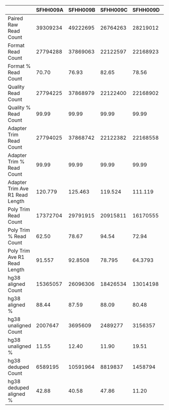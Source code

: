 |    | SFHH009A | SFHH009B | SFHH009C | SFHH009D | SFHH009E | SFHH009F | SFHH009G | SFHH009H | SFHH009I | SFHH009J | SFHH009L | SFHH009M | SFHH009N |
| --- | --- | --- | --- | --- | --- | --- | --- | --- | --- | --- | --- | --- | --- |
| Paired Raw Read Count | 39309234 | 49222695 | 26764263 | 28219012 | 8472209 | 33060628 | 25812925 | 39190229 | 28296331 | 30184411 | 26276907 | 41581444 | 32697631 |
| Format Read Count | 27794288 | 37869063 | 22122597 | 22168923 | 6532937 | 27366840 | 20988412 | 31906579 | 21426697 | 14091547 | 20231021 | 32316413 | 26781858 |
| Format % Read Count | 70.70 | 76.93 | 82.65 | 78.56 | 77.11 | 82.77 | 81.30 | 81.41 | 75.72 | 46.68 | 76.99 | 77.71 | 81.90 |
| Quality Read Count | 27794225 | 37868979 | 22122400 | 22168902 | 6532601 | 27366810 | 20988377 | 31906481 | 21426668 | 14091533 | 20231001 | 32316381 | 26781829 |
| Quality % Read Count | 99.99 | 99.99 | 99.99 | 99.99 | 99.99 | 99.99 | 99.99 | 99.99 | 99.99 | 99.99 | 99.99 | 99.99 | 99.99 |
| Adapter Trim Read Count | 27794025 | 37868742 | 22122382 | 22168558 | 6532575 | 27366782 | 20988356 | 31906392 | 21426636 | 14091442 | 20230973 | 32316337 | 26781780 |
| Adapter Trim % Read Count | 99.99 | 99.99 | 99.99 | 99.99 | 99.99 | 99.99 | 99.99 | 99.99 | 99.99 | 99.99 | 99.99 | 99.99 | 99.99 |
| Adapter Trim Ave R1 Read Length | 120.779 | 125.463 | 119.524 | 111.119 | 128.409 | 122.22 | 124.282 | 121.356 | 123.272 | 121.241 | 123.996 | 128.299 | 132.464 |
| Poly Trim Read Count | 17372704 | 29791915 | 20915811 | 16170555 | 5188832 | 19003188 | 17586513 | 21521674 | 19442170 | 11004871 | 15155173 | 30669761 | 25640987 |
| Poly Trim % Read Count | 62.50 | 78.67 | 94.54 | 72.94 | 79.43 | 69.43 | 83.79 | 67.45 | 90.73 | 78.09 | 74.91 | 94.90 | 95.74 |
| Poly Trim Ave R1 Read Length | 91.557 | 92.8508 | 78.795 | 64.3793 | 89.3055 | 73.5183 | 78.1585 | 65.1031 | 78.0069 | 72.181 | 87.8612 | 84.3613 | 90.8505 |
| hg38 aligned Count | 15365057 | 26096306 | 18426534 | 13014198 | 4339903 | 14845374 | 15247815 | 15522235 | 17502495 | 9042386 | 13047645 | 27386675 | 23479926 |
| hg38 aligned % | 88.44 | 87.59 | 88.09 | 80.48 | 83.63 | 78.12 | 86.70 | 72.12 | 90.02 | 82.16 | 86.09 | 89.29 | 91.57 |
| hg38 unaligned Count | 2007647 | 3695609 | 2489277 | 3156357 | 848929 | 4157814 | 2338698 | 5999439 | 1939675 | 1962485 | 2107528 | 3283086 | 2161061 |
| hg38 unaligned % | 11.55 | 12.40 | 11.90 | 19.51 | 16.36 | 21.87 | 13.29 | 27.87 | 9.97 | 17.83 | 13.90 | 10.70 | 8.42 |
| hg38 deduped Count | 6589195 | 10591964 | 8819837 | 1458794 | 1075103 | 7524770 | 7348242 | 7117958 | 4649449 | 2604023 | 4469587 | 10380729 | 15905847 |
| hg38 deduped aligned % | 42.88 | 40.58 | 47.86 | 11.20 | 24.77 | 50.68 | 48.19 | 45.85 | 26.56 | 28.79 | 34.25 | 37.90 | 67.74 |
